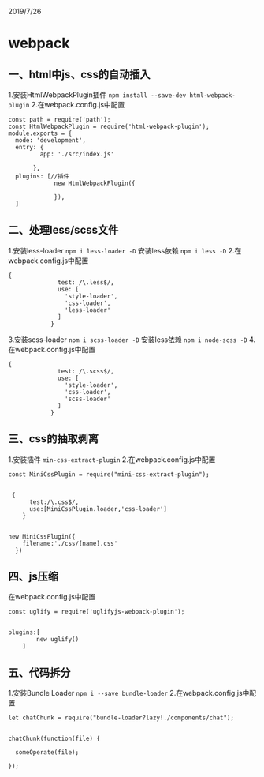 2019/7/26
# webpack
## 一、html中js、css的自动插入
1.安装HtmlWebpackPlugin插件
  ```npm install --save-dev html-webpack-plugin```
2.在webpack.config.js中配置
```
const path = require('path');
const HtmlWebpackPlugin = require('html-webpack-plugin');
module.exports = {
  mode: 'development',
  entry: {
         app: './src/index.js'
         
       },
  plugins: [//插件
             new HtmlWebpackPlugin({
               
             }),
  ]
```
## 二、处理less/scss文件
1.安装less-loader
  ```npm i less-loader -D```
  安装less依赖
  ```npm i less -D```
2.在webpack.config.js中配置
```
{
              test: /\.less$/,
              use: [
                'style-loader',
                'css-loader',
                'less-loader'
              ]
            }
```
3.安装scss-loader
  ```npm i scss-loader -D```
  安装less依赖
  ```npm i node-scss -D```
4.在webpack.config.js中配置
```
{
              test: /\.scss$/,
              use: [
                'style-loader',
                'css-loader',
                'scss-loader'
              ]
            }
```
## 三、css的抽取剥离
1.安装插件
```min-css-extract-plugin```
2.在webpack.config.js中配置
```
const MiniCssPlugin = require("mini-css-extract-plugin");


 {
      test:/\.css$/,
      use:[MiniCssPlugin.loader,'css-loader']
    }


new MiniCssPlugin({
    filename:'./css/[name].css'
  })
```
## 四、js压缩
在webpack.config.js中配置
```
const uglify = require('uglifyjs-webpack-plugin');


plugins:[
        new uglify()
    ]
```
## 五、代码拆分
1.安装Bundle Loader
```npm i --save bundle-loader```
2.在webpack.config.js中配置
```
let chatChunk = require("bundle-loader?lazy!./components/chat");


chatChunk(function(file) {

  someOperate(file);

});
```